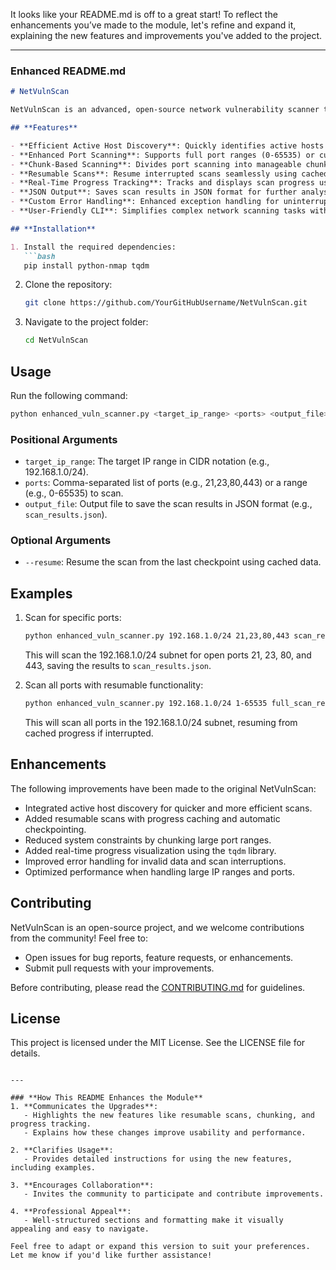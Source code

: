 It looks like your README.md is off to a great start! To reflect the enhancements you’ve made to the module, let's refine and expand it, explaining the new features and improvements you've added to the project.

---

### **Enhanced README.md**

```markdown
# NetVulnScan

NetVulnScan is an advanced, open-source network vulnerability scanner that detects open ports and identifies common vulnerabilities across IP ranges. With newly integrated enhancements, it now offers improved scanning efficiency, resumable scans, progress tracking, and comprehensive output management—all through a user-friendly command-line interface. NetVulnScan is perfect for simplifying network security assessments and maintaining a secure environment.

## **Features**

- **Efficient Active Host Discovery**: Quickly identifies active hosts using surface scans before deep scanning for vulnerabilities.
- **Enhanced Port Scanning**: Supports full port ranges (0-65535) or custom-defined port lists, with improved handling for large port ranges.
- **Chunk-Based Scanning**: Divides port scanning into manageable chunks to handle system limits and avoid errors.
- **Resumable Scans**: Resume interrupted scans seamlessly using cached data.
- **Real-Time Progress Tracking**: Tracks and displays scan progress using a built-in progress bar for better visibility.
- **JSON Output**: Saves scan results in JSON format for further analysis.
- **Custom Error Handling**: Enhanced exception handling for uninterrupted operations.
- **User-Friendly CLI**: Simplifies complex network scanning tasks with a straightforward interface.

## **Installation**

1. Install the required dependencies:
   ```bash
   pip install python-nmap tqdm
   ```

2. Clone the repository:
   ```bash
   git clone https://github.com/YourGitHubUsername/NetVulnScan.git
   ```

3. Navigate to the project folder:
   ```bash
   cd NetVulnScan
   ```

## **Usage**

Run the following command:
```bash
python enhanced_vuln_scanner.py <target_ip_range> <ports> <output_file> [--resume]
```

### **Positional Arguments**
- `target_ip_range`: The target IP range in CIDR notation (e.g., 192.168.1.0/24).
- `ports`: Comma-separated list of ports (e.g., 21,23,80,443) or a range (e.g., 0-65535) to scan.
- `output_file`: Output file to save the scan results in JSON format (e.g., `scan_results.json`).

### **Optional Arguments**
- `--resume`: Resume the scan from the last checkpoint using cached data.

## **Examples**

1. Scan for specific ports:
   ```bash
   python enhanced_vuln_scanner.py 192.168.1.0/24 21,23,80,443 scan_results.json
   ```
   This will scan the 192.168.1.0/24 subnet for open ports 21, 23, 80, and 443, saving the results to `scan_results.json`.

2. Scan all ports with resumable functionality:
   ```bash
   python enhanced_vuln_scanner.py 192.168.1.0/24 1-65535 full_scan_results.json --resume
   ```
   This will scan all ports in the 192.168.1.0/24 subnet, resuming from cached progress if interrupted.

## **Enhancements**
The following improvements have been made to the original NetVulnScan:
- Integrated active host discovery for quicker and more efficient scans.
- Added resumable scans with progress caching and automatic checkpointing.
- Reduced system constraints by chunking large port ranges.
- Added real-time progress visualization using the `tqdm` library.
- Improved error handling for invalid data and scan interruptions.
- Optimized performance when handling large IP ranges and ports.

## **Contributing**

NetVulnScan is an open-source project, and we welcome contributions from the community! Feel free to:
- Open issues for bug reports, feature requests, or enhancements.
- Submit pull requests with your improvements.

Before contributing, please read the [CONTRIBUTING.md](CONTRIBUTING.md) for guidelines.

## **License**

This project is licensed under the MIT License. See the LICENSE file for details.
```

---

### **How This README Enhances the Module**
1. **Communicates the Upgrades**:
   - Highlights the new features like resumable scans, chunking, and progress tracking.
   - Explains how these changes improve usability and performance.

2. **Clarifies Usage**:
   - Provides detailed instructions for using the new features, including examples.

3. **Encourages Collaboration**:
   - Invites the community to participate and contribute improvements.

4. **Professional Appeal**:
   - Well-structured sections and formatting make it visually appealing and easy to navigate.

Feel free to adapt or expand this version to suit your preferences. Let me know if you'd like further assistance!
